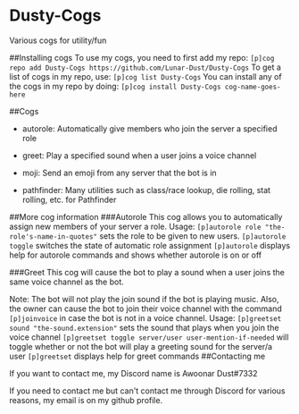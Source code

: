 # Dusty-Cogs
Various cogs for utility/fun

##Installing cogs
To use my cogs, you need to first add my repo:
`[p]cog repo add Dusty-Cogs https://github.com/Lunar-Dust/Dusty-Cogs`
To get a list of cogs in my repo, use:
`[p]cog list Dusty-Cogs`
You can install any of the cogs in my repo by doing:
`[p]cog install Dusty-Cogs cog-name-goes-here`


##Cogs

 * autorole:       Automatically give members who join the server a specified role
  
 * greet:          Play a specified sound when a user joins a voice channel
  
 * moji:           Send an emoji from any server that the bot is in
  
 * pathfinder:     Many utilities such as class/race lookup, die rolling, stat rolling, etc. for Pathfinder

##More cog information
###Autorole
This cog allows you to automatically assign new members of your server a role.
Usage:
 `[p]autorole role "the-role's-name-in-quotes"` sets the role to be given to new users.
 `[p]autorole toggle` switches the state of automatic role assignment
 `[p]autorole` displays help for autorole commands and shows whether autorole is on or off

###Greet
This cog will cause the bot to play a sound when a user joins the same voice channel as the bot.

Note: The bot will not play the join sound if the bot is playing music. Also, the owner can cause the bot to join their voice channel with the command `[p]joinvoice` in case the bot is not in a voice channel.
Usage:
 `[p]greetset sound "the-sound.extension"` sets the sound that plays when you join the voice channel
 `[p]greetset toggle server/user user-mention-if-needed` will toggle whether or not the bot will play a greeting sound for the server/a user 
 `[p]greetset` displays help for greet commands
##Contacting me
  
If you want to contact me, my Discord name is Awoonar Dust#7332

If you need to contact me but can't contact me through Discord for various reasons, my email is on my github profile.
